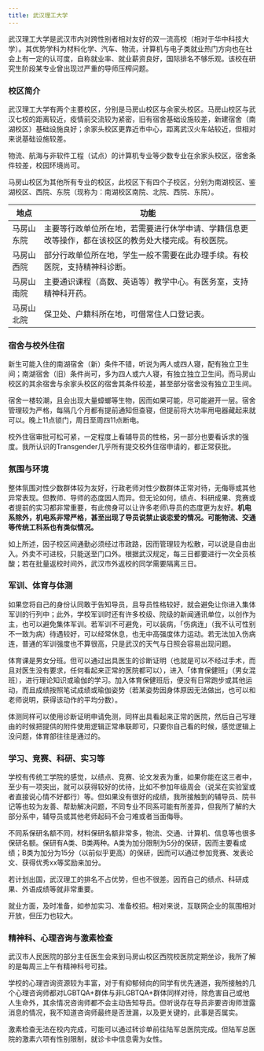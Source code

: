 ```yaml
---
title: 武汉理工大学
---
```


武汉理工大学是武汉市内对跨性别者相对友好的双一流高校（相对于华中科技大学）。其优势学科为材料化学、汽车、物流，计算机与电子类就业热门方向也在社会上有一定的认可度，自称就业率、就业薪资良好，国际排名不够乐观。该校在研究生阶段某专业曾出现过严重的导师压榨问题。

### 校区简介

武汉理工大学有两个主要校区，分别是马房山校区与余家头校区。马房山校区与武汉七校的距离较近，疫情前交流较为紧密，旧有宿舍基础设施较差，新建宿舍（南湖校区）基础设施良好；余家头校区更靠近市中心，距离武汉火车站较近，但相对来说基础设施较差。

物流、航海与非软件工程（试点）的计算机专业等少数专业在余家头校区，宿舍条件较差，校园环境尚可。

马房山校区为其他所有专业的校区，此校区下有四个子校区，分别为南湖校区、鉴湖校区、西院、东院（现称为：南湖校区南院、北院、西院、东院）。

| 地点 | 功能 |
| ---- | ---- |
| 马房山东院 | 主要等行政单位所在地，若需要进行休学申请、学籍信息更改等操作，都在该校区的教务处大楼完成。有校医院。|
| 马房山西院 | 部分行政单位所在地，学生一般不需要在此办理手续。有校医院，支持精神科诊断。|
| 马房山南院 | 主要通识课程（高数、英语等）教学中心。有医务室，支持精神科开药。|
| 马房山北院 | 保卫处、户籍科所在地，可借常住人口登记表。|

### 宿舍与校外住宿

新生可能入住的南湖宿舍（新）条件不错，听说为两人或四人寝，配有独立卫生间；南湖宿舍（旧）条件尚可，多为四人或六人寝，有独立独立卫生间。而马房山校区的其余宿舍与余家头校区的宿舍其条件较差，甚至部分宿舍没有独立卫生间。

宿舍一楼较潮，且会出现大量蟑螂等生物，因而如果可能，尽可能避开一层。宿舍管理较为严格，每隔几个月都有提前通知但查寝，但提前将大功率用电器藏起来就可以。晚上11点锁门，周日至周四11点断电。

校外住宿审批可松可紧，一定程度上看辅导员的性格，另一部分也要看诉求的强度。我所认识的Transgender几乎所有提交校外住宿申请的，都正常获批。

### 氛围与环境

整体氛围对性少数群体较为友好，行政老师对性少数群体正常对待，无侮辱或其他异常表现。但教师、导师的态度因人而异。但无论如何，绩点、科研成果、竞赛或者提前的实习都非常重要，有此傍身可以让许多老师\导员的态度更为友好。**机电系除外，机电系非常严格，甚至出现了导员说禁止谈恋爱的情况。可能物流、交通等传统工科系也有类似情况。**

如上所述，因子校区间通勤必须经过市政路，因而管理较为松散，可以说是自由出入。外卖不可进校，只能送至门口外。根据武汉规定，每三日都要进行一次全员核酸；若在批量返校时间外，武汉市外返校的同学需要隔离三日。

### 军训、体育与体测

如果您将自己的身份认同敢于告知导员，且导员性格较好，就会避免让你进入集体军训的行列中；此外，学校军训时还有许多校级、院级的新闻通讯单位，以创作为主，也可以避免集体军训。若军训不可避免，可以装病，「伤病连」（我不认可性别不一致为病）待遇较好，可以经常休息，也无中高强度体力运动。若无法加入伤病连，普通的军训强度也不算很高，只是武汉的天气与日照会容易出现问题。

体育课是男女分班。但可以通过出具医生的诊断证明（也就是可以不经过手术，而且对医生没有要求，任何看起来正常的医院都可以），进入「体育保健班」（男女混班），进行理论知识或瑜伽的学习。加入体育保健班后，便没有日常跑步或其他运动，而且成绩按照笔试成绩或瑜伽姿势（若某姿势因身体原因无法做出，也可以和老师说明，获得该动作的平均分数）。

体测同样可以使用诊断证明申请免测，同样出具看起来正常的医院，然后自己写理由的时候把提供的附件使用逻辑正常串联即可，只要你自己看的时候，感觉逻辑上没问题，体育部往往是通过的。

### 学习、竞赛、科研、实习等

学校有传统工学院的感觉，以绩点、竞赛、论文发表为重，如果你能在这三者中，至少有一项突出，就可以获得较好的优待，比如不参加年级周会（说呆在实验室或者直接说心情不好都行）等。但如果没有很好的成绩，我所接触到的辅导员、院书记等也较为友善、帮助解决问题，不同专业不同系可能有所差异，但我所了解的大部分系中，辅导员或其他老师起码不会刁难或者当面侮辱。

不同系保研名额不同，材料保研名额非常多，物流、交通、计算机、信息等也很多保研名额。保研有A类、B类两种。A类为加分限制为5分的保研，因而主要看成绩；B类为加分为15分（以前似乎更高）的保研，因而可以通过参加竞赛、发表论文、获得优秀xx等奖励来加分。

若计划出国，武汉理工的排名不占优势，但也不很差。因而自己的绩点、科研成果、外语成绩等就非常重要。

就业方面，及时准备，如参加实习、准备校招。相对来说，互联网企业的氛围相对开放，但压力也较大。

### 精神科、心理咨询与激素检查

武汉市人民医院的部分主任医生会来到马房山校区西院校医院定期坐诊，我所了解的是每周三上午有精神科号可挂。

学校的心理咨询资源较为丰富，对于有抑郁倾向的同学有优先通道，我所接触的几个心理咨询师都对LGBTQA+群体与非LGBTQA+群体同样对待，除危害自己或他人生命外，其余情况咨询师都不会主动告知导员。但听说存在导员非要咨询师泄露消息的情况，我不知道咨询师最终是否泄漏，以及更关键的，此事是否属实。

激素检查无法在校内完成，可能可以通过转诊单前往陆军总医院完成。但陆军总医院的激素六项有性别限制，就诊卡中信息需为女性。
